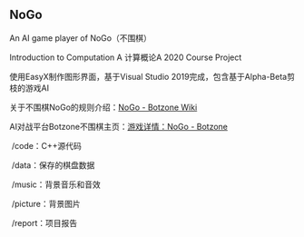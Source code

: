 ## NoGo
An AI game player of NoGo（不围棋）

Introduction to Computation A 计算概论A 2020 Course Project

使用EasyX制作图形界面，基于Visual Studio 2019完成，包含基于Alpha-Beta剪枝的游戏AI

关于不围棋NoGo的规则介绍：[NoGo - Botzone Wiki](https://wiki.botzone.org.cn/index.php?title=NoGo)

AI对战平台Botzone不围棋主页：[游戏详情：NoGo - Botzone](https://botzone.org.cn/game/NoGo)

​	/code：C++源代码

​	/data：保存的棋盘数据

​	/music：背景音乐和音效

​	/picture：背景图片

​	/report：项目报告
